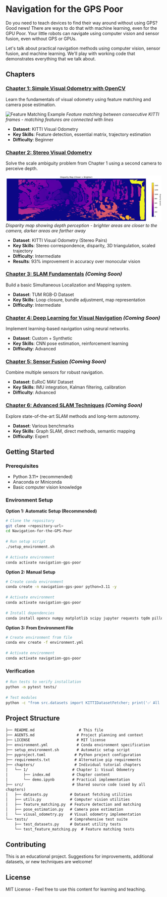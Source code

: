 # Navigation for the GPS Poor

Do you need to teach devices to find their way around without using GPS?  Good news!  There are ways to do that with machine learning, even for the GPU Poor.  Your little robots can navigate using computer vision and sensor fusion, even without GPS or GPUs.

Let's talk about practical navigation methods using computer vision, sensor fusion, and machine learning.  We'll play with working code that demonstrates everything that we talk about.

## Chapters

### [Chapter 1: Simple Visual Odometry with OpenCV](chapters/1/)
Learn the fundamentals of visual odometry using feature matching and camera pose estimation.

![Feature Matching Example](chapters/1/images/sequence_00_features.gif)
*Feature matching between consecutive KITTI frames - matching features are connected with lines*

- **Dataset**: KITTI Visual Odometry
- **Key Skills**: Feature detection, essential matrix, trajectory estimation
- **Difficulty**: Beginner

### [Chapter 2: Stereo Visual Odometry](chapters/2/)
Solve the scale ambiguity problem from Chapter 1 using a second camera to perceive depth.

![Disparity Map](chapters/2/images/disparity_visualization.png)
*Disparity map showing depth perception - brighter areas are closer to the camera, darker areas are farther away*

- **Dataset**: KITTI Visual Odometry (Stereo Pairs)
- **Key Skills**: Stereo correspondence, disparity, 3D triangulation, scaled trajectory
- **Difficulty**: Intermediate
- **Results**: 93% improvement in accuracy over monocular vision

### [Chapter 3: SLAM Fundamentals](chapters/3/) *(Coming Soon)*
Build a basic Simultaneous Localization and Mapping system.
- **Dataset**: TUM RGB-D Dataset
- **Key Skills**: Loop closure, bundle adjustment, map representation
- **Difficulty**: Intermediate

### [Chapter 4: Deep Learning for Visual Navigation](chapters/4/) *(Coming Soon)*
Implement learning-based navigation using neural networks.
- **Dataset**: Custom + Synthetic
- **Key Skills**: CNN pose estimation, reinforcement learning
- **Difficulty**: Advanced

### [Chapter 5: Sensor Fusion](chapters/5/) *(Coming Soon)*
Combine multiple sensors for robust navigation.
- **Dataset**: EuRoC MAV Dataset
- **Key Skills**: IMU integration, Kalman filtering, calibration
- **Difficulty**: Advanced

### [Chapter 6: Advanced SLAM Techniques](chapters/6/) *(Coming Soon)*
Explore state-of-the-art SLAM methods and long-term autonomy.
- **Dataset**: Various benchmarks
- **Key Skills**: Graph SLAM, direct methods, semantic mapping
- **Difficulty**: Expert

## Getting Started

### Prerequisites
- Python 3.11+ (recommended)
- Anaconda or Miniconda
- Basic computer vision knowledge

### Environment Setup

**Option 1: Automatic Setup (Recommended)**
```bash
# Clone the repository
git clone <repository-url>
cd Navigation-for-the-GPS-Poor

# Run setup script
./setup_environment.sh

# Activate environment
conda activate navigation-gps-poor
```

**Option 2: Manual Setup**
```bash
# Create conda environment
conda create -n navigation-gps-poor python=3.11 -y

# Activate environment
conda activate navigation-gps-poor

# Install dependencies
conda install opencv numpy matplotlib scipy jupyter requests tqdm pillow pytest -y
```

**Option 3: From Environment File**
```bash
# Create environment from file
conda env create -f environment.yml

# Activate environment
conda activate navigation-gps-poor
```

### Verification
```bash
# Run tests to verify installation
python -m pytest tests/

# Test modules
python -c "from src.datasets import KITTIDatasetFetcher; print('✅ All modules working!')"
```

## Project Structure

```
├── README.md                    # This file
├── AGENTS.md                   # Project planning and context
├── LICENSE                     # MIT license
├── environment.yml             # Conda environment specification
├── setup_environment.sh        # Automatic setup script
├── pyproject.toml             # Python project configuration
├── requirements.txt           # Alternative pip requirements
├── chapters/                  # Individual tutorial chapters
│   └── 1/                    # Chapter 1: Visual Odometry
│       ├── index.md          # Chapter content
│       └── demo.ipynb        # Practical implementation
├── src/                      # Shared source code (used by all chapters)
│   ├── datasets.py          # Dataset fetching utilities
│   ├── utils.py             # Computer vision utilities
│   ├── feature_matching.py  # Feature detection and matching
│   ├── pose_estimation.py   # Camera pose estimation
│   └── visual_odometry.py   # Visual odometry implementation
└── tests/                   # Comprehensive test suite
    ├── test_datasets.py     # Dataset utility tests
    └── test_feature_matching.py  # Feature matching tests
```

## Contributing

This is an educational project. Suggestions for improvements, additional datasets, or new techniques are welcome!

## License

MIT License - Feel free to use this content for learning and teaching.
